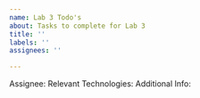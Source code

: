 ```yaml
---
name: Lab 3 Todo's
about: Tasks to complete for Lab 3
title: ''
labels: ''
assignees: ''

---
```


Assignee: 
Relevant Technologies:
Additional Info:
